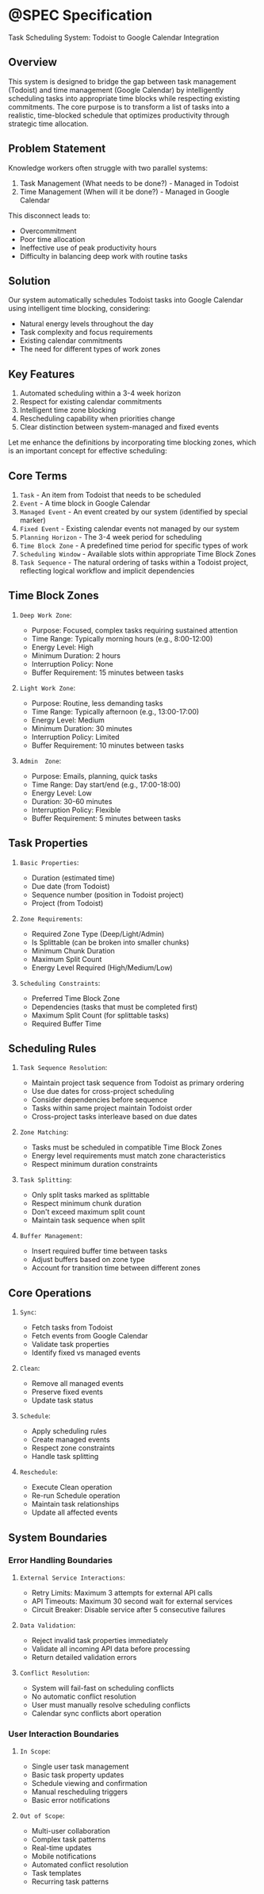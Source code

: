 # @SPEC Specification
Task Scheduling System: Todoist to Google Calendar Integration

## Overview
This system is designed to bridge the gap between task management (Todoist) and time management (Google Calendar) by intelligently scheduling tasks into appropriate time blocks while respecting existing commitments. The core purpose is to transform a list of tasks into a realistic, time-blocked schedule that optimizes productivity through strategic time allocation.

## Problem Statement
Knowledge workers often struggle with two parallel systems:
1. Task Management (What needs to be done?) - Managed in Todoist
2. Time Management (When will it be done?) - Managed in Google Calendar

This disconnect leads to:
- Overcommitment
- Poor time allocation
- Ineffective use of peak productivity hours
- Difficulty in balancing deep work with routine tasks

## Solution
Our system automatically schedules Todoist tasks into Google Calendar using intelligent time blocking, considering:
- Natural energy levels throughout the day
- Task complexity and focus requirements
- Existing calendar commitments
- The need for different types of work zones

## Key Features
1. Automated scheduling within a 3-4 week horizon
2. Respect for existing calendar commitments
3. Intelligent time zone blocking
4. Rescheduling capability when priorities change
5. Clear distinction between system-managed and fixed events

Let me enhance the definitions by incorporating time blocking zones, which is an important concept for effective scheduling:

## Core Terms
1. `Task` - An item from Todoist that needs to be scheduled
2. `Event` - A time block in Google Calendar
3. `Managed Event` - An event created by our system (identified by special marker)
4. `Fixed Event` - Existing calendar events not managed by our system
5. `Planning Horizon` - The 3-4 week period for scheduling
6. `Time Block Zone` - A predefined time period for specific types of work
7. `Scheduling Window` - Available slots within appropriate Time Block Zones
8. `Task Sequence` - The natural ordering of tasks within a Todoist project, reflecting logical workflow and implicit dependencies

## Time Block Zones

1. `Deep Work Zone`:
    - Purpose: Focused, complex tasks requiring sustained attention
    - Time Range: Typically morning hours (e.g., 8:00-12:00)
    - Energy Level: High
    - Minimum Duration: 2 hours
    - Interruption Policy: None
    - Buffer Requirement: 15 minutes between tasks

2. `Light Work Zone`:
    - Purpose: Routine, less demanding tasks
    - Time Range: Typically afternoon (e.g., 13:00-17:00)
    - Energy Level: Medium
    - Minimum Duration: 30 minutes
    - Interruption Policy: Limited
    - Buffer Requirement: 10 minutes between tasks

3. `Admin  Zone`:
    - Purpose: Emails, planning, quick tasks
    - Time Range: Day start/end (e.g., 17:00-18:00)
    - Energy Level: Low
    - Duration: 30-60 minutes
    - Interruption Policy: Flexible
    - Buffer Requirement: 5 minutes between tasks

## Task Properties

1. `Basic Properties`:
    - Duration (estimated time)
    - Due date (from Todoist)
    - Sequence number (position in Todoist project)
    - Project (from Todoist)

2. `Zone Requirements`:
    - Required Zone Type (Deep/Light/Admin)
    - Is Splittable (can be broken into smaller chunks)
    - Minimum Chunk Duration
    - Maximum Split Count
    - Energy Level Required (High/Medium/Low)

3. `Scheduling Constraints`:
    - Preferred Time Block Zone
    - Dependencies (tasks that must be completed first)
    - Maximum Split Count (for splittable tasks)
    - Required Buffer Time

## Scheduling Rules

1. `Task Sequence Resolution`:
    - Maintain project task sequence from Todoist as primary ordering
    - Use due dates for cross-project scheduling
    - Consider dependencies before sequence
    - Tasks within same project maintain Todoist order
    - Cross-project tasks interleave based on due dates

2. `Zone Matching`:
    - Tasks must be scheduled in compatible Time Block Zones
    - Energy level requirements must match zone characteristics
    - Respect minimum duration constraints

3. `Task Splitting`:
    - Only split tasks marked as splittable
    - Respect minimum chunk duration
    - Don't exceed maximum split count
    - Maintain task sequence when split

4. `Buffer Management`:
    - Insert required buffer time between tasks
    - Adjust buffers based on zone type
    - Account for transition time between different zones

## Core Operations

1. `Sync`:
    - Fetch tasks from Todoist
    - Fetch events from Google Calendar
    - Validate task properties
    - Identify fixed vs managed events

2. `Clean`:
    - Remove all managed events
    - Preserve fixed events
    - Update task status

3. `Schedule`:
    - Apply scheduling rules
    - Create managed events
    - Respect zone constraints
    - Handle task splitting

4. `Reschedule`:
    - Execute Clean operation
    - Re-run Schedule operation
    - Maintain task relationships
    - Update all affected events

## System Boundaries

### Error Handling Boundaries
1. `External Service Interactions`:
    - Retry Limits: Maximum 3 attempts for external API calls
    - API Timeouts: Maximum 30 second wait for external services
    - Circuit Breaker: Disable service after 5 consecutive failures

2. `Data Validation`:
    - Reject invalid task properties immediately
    - Validate all incoming API data before processing
    - Return detailed validation errors

3. `Conflict Resolution`:
    - System will fail-fast on scheduling conflicts
    - No automatic conflict resolution
    - User must manually resolve scheduling conflicts
    - Calendar sync conflicts abort operation

### User Interaction Boundaries

1. `In Scope`:
    - Single user task management
    - Basic task property updates
    - Schedule viewing and confirmation
    - Manual rescheduling triggers
    - Basic error notifications

2. `Out of Scope`:
    - Multi-user collaboration
    - Complex task patterns
    - Real-time updates
    - Mobile notifications
    - Automated conflict resolution
    - Task templates
    - Recurring task patterns

